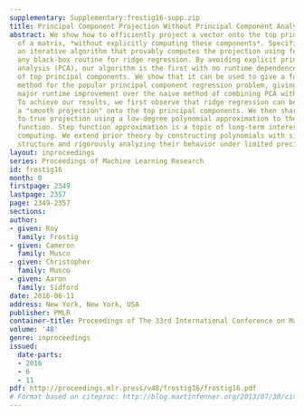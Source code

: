 ```yaml
---
supplementary: Supplementary:frostig16-supp.zip
title: Principal Component Projection Without Principal Component Analysis
abstract: We show how to efficiently project a vector onto the top principal components
  of a matrix, *without explicitly computing these components*. Specifically, we introduce
  an iterative algorithm that provably computes the projection using few calls to
  any black-box routine for ridge regression. By avoiding explicit principal component
  analysis (PCA), our algorithm is the first with no runtime dependence on the number
  of top principal components. We show that it can be used to give a fast iterative
  method for the popular principal component regression problem, giving the first
  major runtime improvement over the naive method of combining PCA with regression.
  To achieve our results, we first observe that ridge regression can be used to obtain
  a "smooth projection" onto the top principal components. We then sharpen this approximation
  to true projection using a low-degree polynomial approximation to the matrix step
  function. Step function approximation is a topic of long-term interest in scientific
  computing. We extend prior theory by constructing polynomials with simple iterative
  structure and rigorously analyzing their behavior under limited precision.
layout: inproceedings
series: Proceedings of Machine Learning Research
id: frostig16
month: 0
firstpage: 2349
lastpage: 2357
page: 2349-2357
sections: 
author:
- given: Roy
  family: Frostig
- given: Cameron
  family: Musco
- given: Christopher
  family: Musco
- given: Aaron
  family: Sidford
date: 2016-06-11
address: New York, New York, USA
publisher: PMLR
container-title: Proceedings of The 33rd International Conference on Machine Learning
volume: '48'
genre: inproceedings
issued:
  date-parts:
  - 2016
  - 6
  - 11
pdf: http://proceedings.mlr.press/v48/frostig16/frostig16.pdf
# Format based on citeproc: http://blog.martinfenner.org/2013/07/30/citeproc-yaml-for-bibliographies/
---
```

